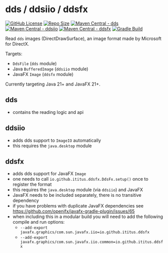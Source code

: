 # dds / ddsiio / ddsfx

[![GitHub License](https://img.shields.io/github/license/iTitus/commons)](https://github.com/iTitus/commons/blob/main/LICENSE)
[![Repo Size](https://img.shields.io/github/repo-size/iTitus/commons.svg)](https://github.com/iTitus/commons)
[![Maven Central - dds](https://img.shields.io/maven-central/v/io.github.ititus/dds?label=Maven%20Central%20-%20dds)](https://search.maven.org/search?q=g:%22io.github.ititus%22%20AND%20a:%22dds%22)
[![Maven Central - ddsiio](https://img.shields.io/maven-central/v/io.github.ititus/ddsiio?label=Maven%20Central%20-%20dds)](https://search.maven.org/search?q=g:%22io.github.ititus%22%20AND%20a:%22ddsiio)
[![Maven Central - ddsfx](https://img.shields.io/maven-central/v/io.github.ititus/ddsfx?label=Maven%20Central%20-%20ddsfx)](https://search.maven.org/search?q=g:%22io.github.ititus%22%20AND%20a:%22ddsfx%22)
[![Gradle Build](https://github.com/iTitus/commons/workflows/Gradle%20Build/badge.svg)](https://github.com/iTitus/commons/actions?query=workflow%3A%22Gradle+Build%22)

Read `dds` images (DirectDrawSurface), an image format made by Microsoft for DirectX.

Targets:

- `DdsFile` (`dds` module)
- Java `BufferedImage` (`ddsiio` module)
- JavaFX `Image` (`ddsfx` module)

Currently targeting Java 21+ and JavaFX 21+.

## dds

- contains the reading logic and api

## ddsiio

- adds dds support to `ImageIO` automatically
- this requires the `java.desktop` module

## ddsfx

- adds dds support for JavaFX `Image`
- one needs to call `io.github.ititus.ddsfx.DdsFx.setup()` once to register the format
- this requires the `java.desktop` module (via `ddsiio`) and JavaFX
- JavaFX needs to be included separately, there is no transitive dependency
- if you have problems with duplicate JavaFX dependencies see https://github.com/openjfx/javafx-gradle-plugin/issues/65
- when including this in a modular build you will need to add the following compile and run options:
    - `--add-export javafx.graphics/com.sun.javafx.iio=io.github.ititus.ddsfx`
    - `--add-export javafx.graphics/com.sun.javafx.iio.common=io.github.ititus.ddsfx`
